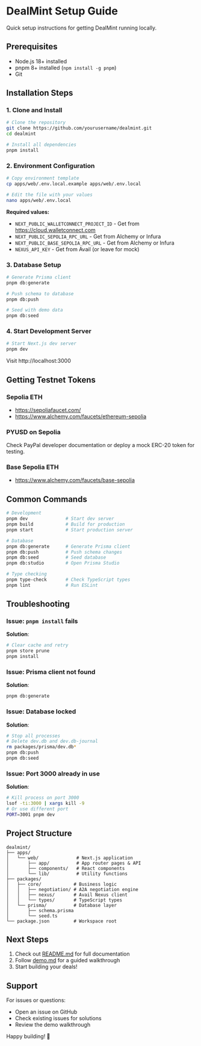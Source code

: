 # DealMint Setup Guide

Quick setup instructions for getting DealMint running locally.

## Prerequisites

- Node.js 18+ installed
- pnpm 8+ installed (`npm install -g pnpm`)
- Git

## Installation Steps

### 1. Clone and Install

```bash
# Clone the repository
git clone https://github.com/yourusername/dealmint.git
cd dealmint

# Install all dependencies
pnpm install
```

### 2. Environment Configuration

```bash
# Copy environment template
cp apps/web/.env.local.example apps/web/.env.local

# Edit the file with your values
nano apps/web/.env.local
```

**Required values:**

- `NEXT_PUBLIC_WALLETCONNECT_PROJECT_ID` - Get from https://cloud.walletconnect.com
- `NEXT_PUBLIC_SEPOLIA_RPC_URL` - Get from Alchemy or Infura
- `NEXT_PUBLIC_BASE_SEPOLIA_RPC_URL` - Get from Alchemy or Infura
- `NEXUS_API_KEY` - Get from Avail (or leave for mock)

### 3. Database Setup

```bash
# Generate Prisma client
pnpm db:generate

# Push schema to database
pnpm db:push

# Seed with demo data
pnpm db:seed
```

### 4. Start Development Server

```bash
# Start Next.js dev server
pnpm dev
```

Visit http://localhost:3000

## Getting Testnet Tokens

### Sepolia ETH

- https://sepoliafaucet.com/
- https://www.alchemy.com/faucets/ethereum-sepolia

### PYUSD on Sepolia

Check PayPal developer documentation or deploy a mock ERC-20 token for testing.

### Base Sepolia ETH

- https://www.alchemy.com/faucets/base-sepolia

## Common Commands

```bash
# Development
pnpm dev              # Start dev server
pnpm build            # Build for production
pnpm start            # Start production server

# Database
pnpm db:generate      # Generate Prisma client
pnpm db:push          # Push schema changes
pnpm db:seed          # Seed database
pnpm db:studio        # Open Prisma Studio

# Type checking
pnpm type-check       # Check TypeScript types
pnpm lint             # Run ESLint
```

## Troubleshooting

### Issue: `pnpm install` fails

**Solution**:

```bash
# Clear cache and retry
pnpm store prune
pnpm install
```

### Issue: Prisma client not found

**Solution**:

```bash
pnpm db:generate
```

### Issue: Database locked

**Solution**:

```bash
# Stop all processes
# Delete dev.db and dev.db-journal
rm packages/prisma/dev.db*
pnpm db:push
pnpm db:seed
```

### Issue: Port 3000 already in use

**Solution**:

```bash
# Kill process on port 3000
lsof -ti:3000 | xargs kill -9
# Or use different port
PORT=3001 pnpm dev
```

## Project Structure

```
dealmint/
├── apps/
│   └── web/              # Next.js application
│       ├── app/          # App router pages & API
│       ├── components/   # React components
│       └── lib/          # Utility functions
├── packages/
│   ├── core/            # Business logic
│   │   ├── negotiation/ # A2A negotiation engine
│   │   ├── nexus/       # Avail Nexus client
│   │   └── types/       # TypeScript types
│   └── prisma/          # Database layer
│       ├── schema.prisma
│       └── seed.ts
└── package.json         # Workspace root
```

## Next Steps

1. Check out [README.md](./README.md) for full documentation
2. Follow [demo.md](./demo.md) for a guided walkthrough
3. Start building your deals!

## Support

For issues or questions:

- Open an issue on GitHub
- Check existing issues for solutions
- Review the demo walkthrough

Happy building! 🚀

